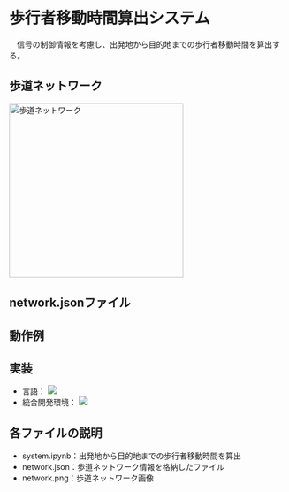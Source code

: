 # 歩行者移動時間算出システム
　信号の制御情報を考慮し、出発地から目的地までの歩行者移動時間を算出する。

## 歩道ネットワーク
<img width="315" alt="歩道ネットワーク" src="https://github.com/Git-Yuya/pedestrian-travel-time/assets/84259422/e82e2c94-ae32-47d4-8380-0c90310a28e3">

## network.jsonファイル



## 動作例

## 実装
- 言語：
  <img src="https://img.shields.io/badge/-Python-3776AB.svg?logo=python&style=plastic">
- 統合開発環境：
  <img src="https://img.shields.io/badge/-Colab-F9AB00.svg?logo=google%20colab&style=plastic">

## 各ファイルの説明
- system.ipynb：出発地から目的地までの歩行者移動時間を算出
- network.json：歩道ネットワーク情報を格納したファイル
- network.png：歩道ネットワーク画像

